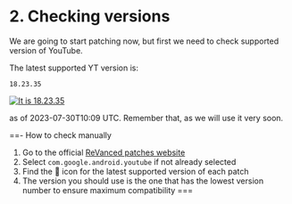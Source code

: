 # 2. Checking versions

We are going to start patching now, but first we need to check supported version of YouTube.

The latest supported YT version is:

```
18.23.35
```

[![It is 18.23.35](https://img.shields.io/badge/Latest%20Supported%20Version-18.23.35-ff0000?style=for-the-badge&logo=youtube)](https://www.apkmirror.com/apk/google-inc/youtube/youtube-18-23-35-release/youtube-18-23-35-2-android-apk-download/)

as of 2023-07-30T10:09 UTC. Remember that, as we will use it very soon.

==- How to check manually
1. Go to the official [ReVanced patches website](https://revanced.app/patches?pkg=com.google.android.youtube)
2. Select `com.google.android.youtube` if not already selected
3. Find the 🎯 icon for the latest supported version of each patch
4. The version you should use is the one that has the lowest version number to ensure maximum compatibility
===

